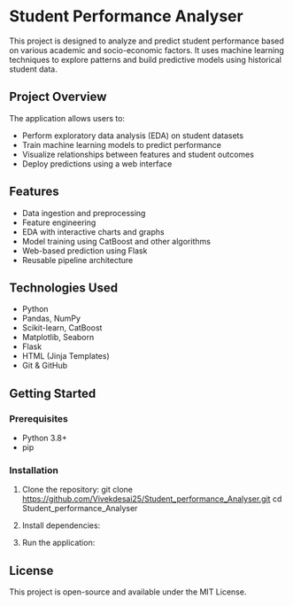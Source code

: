 # Student Performance Analyser

This project is designed to analyze and predict student performance based on various academic and socio-economic factors. It uses machine learning techniques to explore patterns and build predictive models using historical student data.

## Project Overview

The application allows users to:
- Perform exploratory data analysis (EDA) on student datasets
- Train machine learning models to predict performance
- Visualize relationships between features and student outcomes
- Deploy predictions using a web interface

## Features

- Data ingestion and preprocessing
- Feature engineering
- EDA with interactive charts and graphs
- Model training using CatBoost and other algorithms
- Web-based prediction using Flask
- Reusable pipeline architecture

## Technologies Used

- Python
- Pandas, NumPy
- Scikit-learn, CatBoost
- Matplotlib, Seaborn
- Flask
- HTML (Jinja Templates)
- Git & GitHub

  
## Getting Started

### Prerequisites

- Python 3.8+
- pip

### Installation

1. Clone the repository:
  git clone https://github.com/Vivekdesai25/Student_performance_Analyser.git
  cd Student_performance_Analyser

2. Install dependencies:

3. Run the application:

## License

This project is open-source and available under the MIT License.



